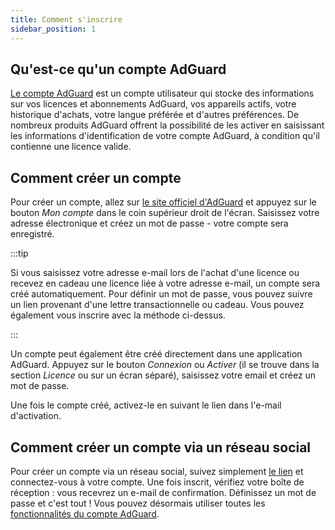```yaml
---
title: Comment s'inscrire
sidebar_position: 1
---
```


## Qu'est-ce qu'un compte AdGuard

[Le compte AdGuard](https://my.adguard.com/) est un compte utilisateur qui stocke des informations sur vos licences et abonnements AdGuard, vos appareils actifs, votre historique d'achats, votre langue préférée et d'autres préférences. De nombreux produits AdGuard offrent la possibilité de les activer en saisissant les informations d'identification de votre compte AdGuard, à condition qu'il contienne une licence valide.

## Comment créer un compte

Pour créer un compte, allez sur [le site officiel d'AdGuard](https://adguard.com/welcome.html) et appuyez sur le bouton *Mon compte* dans le coin supérieur droit de l'écran. Saisissez votre adresse électronique et créez un mot de passe - votre compte sera enregistré.

:::tip

Si vous saisissez votre adresse e-mail lors de l'achat d'une licence ou recevez en cadeau une licence liée à votre adresse e-mail, un compte sera créé automatiquement. Pour définir un mot de passe, vous pouvez suivre un lien provenant d'une lettre transactionnelle ou cadeau. Vous pouvez également vous inscrire avec la méthode ci-dessus.

:::

Un compte peut également être créé directement dans une application AdGuard. Appuyez sur le bouton *Connexion* ou *Activer* (il se trouve dans la section *Licence* ou sur un écran séparé), saisissez votre email et créez un mot de passe.

Une fois le compte créé, activez-le en suivant le lien dans l'e-mail d'activation.

## Comment créer un compte via un réseau social

Pour créer un compte via un réseau social, suivez simplement [le lien](https://auth.adguard.com/login.html) et connectez-vous à votre compte. Une fois inscrit, vérifiez votre boîte de réception : vous recevrez un e-mail de confirmation. Définissez un mot de passe et c'est tout ! Vous pouvez désormais utiliser toutes les [fonctionnalités du compte AdGuard](https://adguard.com/kb/general/account/features/).
